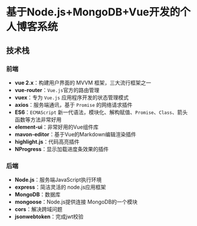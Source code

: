 # 基于Node.js+MongoDB+Vue开发的个人博客系统
## 技术栈

### 前端

* **vue 2.x**：构建用户界面的 MVVM 框架，三大流行框架之一
* **vue-router**：`Vue.js`官方的路由管理
* **vuex**：专为 `Vue.js` 应用程序开发的状态管理模式
* **axios**：服务端通讯，基于 `Promise` 的网络请求插件
* **ES6**：`ECMAScript` 新一代语法，模块化、解构赋值、`Promise`、`Class`、箭头函数等方法非常好用
* **element-ui**：非常好用的Vue组件库
* **mavon-editor**：基于Vue的Markdown编辑渲染插件
* **highlight.js**：代码高亮插件
* **NProgress**：显示加载进度条效果的插件

### 后端

* **Node.js**：服务端JavaScript执行环境
* **express**：简洁灵活的 node.js应用框架
* **MongoDB**：数据库
* **mongoose**：Node.js提供连接 MongoDB的一个模块
* **cors**：解决跨域问题
* **jsonwebtoken**：完成jwt校验